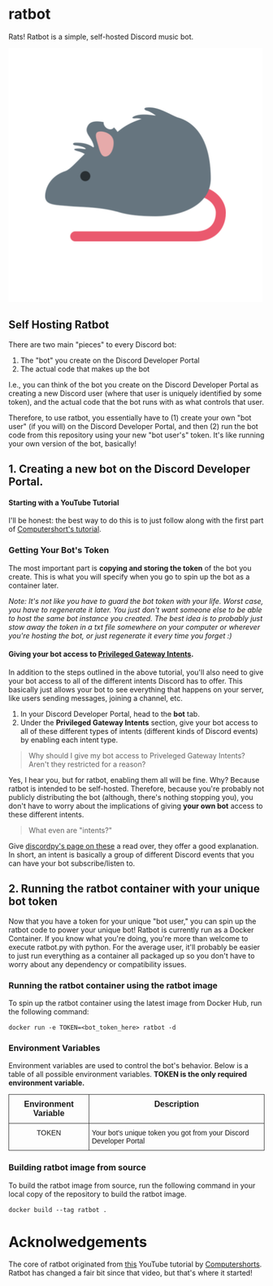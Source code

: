 # ratbot
Rats! Ratbot is a simple, self-hosted Discord music bot.

![Rat](./ratbot.png)

## Self Hosting Ratbot
There are two main "pieces" to every Discord bot:
1. The "bot" you create on the Discord Developer Portal
2. The actual code that makes up the bot

I.e., you can think of the bot you create on the Discord Developer Portal as creating a new Discord user (where
that user is uniquely identified by some token), and the actual code that the bot runs with as what controls that
user.

Therefore, to use ratbot, you essentially have to (1) create your own "bot user" (if you will) on the Discord Developer
Portal, and then (2) run the bot code from this repository using your new "bot user's" token. It's like running
your own version of the bot, basically!

## 1. Creating a new bot on the Discord Developer Portal.
#### Starting with a YouTube Tutorial
I'll be honest: the best way to do this is to just follow along with the first part of [Computershort's
tutorial](https://www.youtube.com/watch?v=dRHUW_KnHLs).

### Getting Your Bot's Token
The most important part is **copying and storing
the token** of the bot you create. This is what you will specify when you go to spin up the bot as a container
later.

*Note: It's not like you have to guard the bot token with your life. Worst case, you have to regenerate it later.
You just don't want someone else to be able to host the same bot instance you created. The best idea is to probably
just stow away the token in a txt file somewhere on your computer or wherever you're hosting the bot, or just
regenerate it every time you forget :)*

#### Giving your bot access to [Privileged Gateway Intents](https://autocode.com/discord/threads/what-are-discord-privileged-intents-and-how-do-i-enable-them-tutorial-0c3f9977/).
In addition to the steps outlined in the above tutorial, you'll also need to give your bot access to all of the
different intents Discord has to offer. This basically just allows your bot to see everything that happens on your
server, like users sending messages, joining a channel, etc.
   1. In your Discord Developer Portal, head to the **bot** tab.
   2. Under the **Privileged Gateway Intents** section, give your bot access to all of these different types of
      intents (different kinds of Discord events) by enabling each intent type.

 > Why should I give my bot access to Priveleged Gateway Intents? Aren't they restricted for a reason?
 
 Yes, I hear you, but for ratbot, enabling them all will be fine. Why? Because ratbot is intended to be
 self-hosted. Therefore, because you're probably not publicly distributing the bot (although, there's nothing
 stopping you), you don't have to worry about the implications of giving **your own bot** access to these
 different intents.

 > What even are "intents?"

 Give [discordpy's page on these](https://discordpy.readthedocs.io/en/stable/intents.html) a read over, they
 offer a good explanation. In short, an intent is basically a group of different Discord events that you
 can have your bot subscribe/listen to.

## 2. Running the ratbot container with your unique bot token
Now that you have a token for your unique "bot user," you can spin up the ratbot code to power your unique bot!
Ratbot is currently run as a Docker Container. If you know what you're doing, you're more than welcome to execute
ratbot.py with python. For the average user, it'll probably be easier to just run everything as a container all
packaged up so you don't have to worry about any dependency or compatibility issues.

### Running the ratbot container using the ratbot image
To spin up the ratbot container using the latest image from Docker Hub, run the following command:

    docker run -e TOKEN=<bot_token_here> ratbot -d

### Environment Variables
Environment variables are used to control the bot's behavior. Below is a table of all possible environment
variables. **TOKEN is the only required environment variable.**

<table style="border-collapse:collapse;border-spacing:0" class="tg"><tbody><tr><td style="border-color:#333333;border-style:solid;border-width:1px;font-family:Arial, sans-serif;font-size:medium;font-weight:bold;overflow:hidden;padding:10px 5px;text-align:center;vertical-align:top;word-break:normal">Environment Variable</td><td style="border-color:#333333;border-style:solid;border-width:1px;font-family:Arial, sans-serif;font-size:medium;font-weight:bold;overflow:hidden;padding:10px 5px;text-align:center;vertical-align:top;word-break:normal">Description</td></tr><tr><td style="border-color:#333333;border-style:solid;border-width:1px;font-family:Arial, sans-serif;font-size:14px;overflow:hidden;padding:10px 5px;text-align:center;vertical-align:top;word-break:normal">TOKEN</td><td style="border-color:#333333;border-style:solid;border-width:1px;font-family:Arial, sans-serif;font-size:14px;overflow:hidden;padding:10px 5px;text-align:left;vertical-align:top;word-break:normal">Your bot's unique token you got from your Discord Developer Portal</td></tr></tbody></table>

### Building ratbot image from source
To build the ratbot image from source, run the following command in your local copy of the repository to build the
ratbot image.

    docker build --tag ratbot .

<!-- # ratbot development environment
To start working on ratbot, use the following steps to set up a development environment.

1. Install python
2. Install all python requirements
   
        pip3 install -r requirements.txt

3. Install Docker -->

# Acknolwedgements
The core of ratbot originated from [this](https://www.youtube.com/watch?v=dRHUW_KnHLs) YouTube tutorial by
[Computershorts](https://www.youtube.com/channel/UC2clDLZK1wXYB5be4b240Hg). Ratbot has changed a fair bit since
that video, but that's where it started!